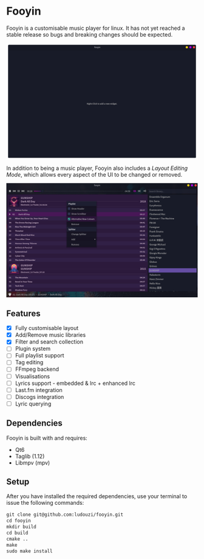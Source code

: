 # Fooyin
Fooyin is a customisable music player for linux. It has not yet reached a stable release so bugs and breaking changes should be expected.

<p align="center">
<img src="data/images/layouts.gif" width="750" style="vertical-align:middle">
</p>

In addition to being a music player, Fooyin also includes a *Layout Editing Mode*, which allows every aspect of the UI to be changed or removed.

<p align="center">
<img src="data/images/editing.png" width="750" style="vertical-align:middle">
</p>

## Features
- [x] Fully customisable layout
- [x] Add/Remove music libraries
- [x] Filter and search collection
- [ ] Plugin system
- [ ] Full playlist support
- [ ] Tag editing
- [ ] FFmpeg backend
- [ ] Visualisations
- [ ] Lyrics support - embedded & lrc + enhanced lrc
- [ ] Last.fm integration
- [ ] Discogs integration
- [ ] Lyric querying

## Dependencies
Fooyin is built with and requires:
* Qt6
* Taglib (1.12)
* Libmpv (mpv)

## Setup
After you have installed the required dependencies, use your terminal to issue the following commands:

```
git clone git@github.com:ludouzi/fooyin.git
cd fooyin
mkdir build
cd build
cmake ..
make
sudo make install
```
